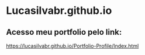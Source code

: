 ﻿# Lucasilvabr.github.io

## Acesso meu portfolio pelo link:

https://lucasilvabr.github.io/Portfolio-Profile/Index.html
